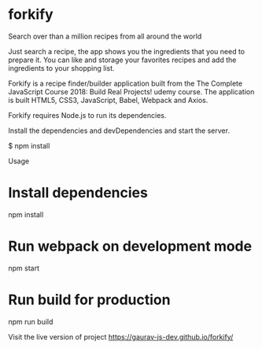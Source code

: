 # forkify
Search over than a million recipes from all around the world

Just search a recipe, the app shows you the ingredients that you need to prepare it. You can like and storage your favorites recipes and add the ingredients to your shopping list.

Forkify is a recipe finder/builder application built from the The Complete JavaScript Course 2018: Build Real Projects! udemy course. The application is built HTML5, CSS3, JavaScript, Babel, Webpack and Axios.

Forkify requires Node.js to run its dependencies.

Install the dependencies and devDependencies and start the server.

$ npm install

Usage
# Install dependencies
npm install

# Run webpack on development mode
npm start

# Run build for production
npm run build

Visit the live version of project https://gaurav-js-dev.github.io/forkify/
